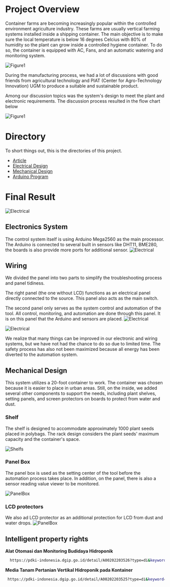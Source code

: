
# Project Overview


Container farms are becoming increasingly popular within the controlled environment agriculture industry. These farms are usually vertical farming systems installed inside a shipping container. The main objective is to make sure the local temperature is below 16 degrees Celcius with 80% of humidity so the plant can grow inside a controlled hygiene container. To do so, the container is equipped with AC, Fans, and an automatic watering and monitoring system.


![Figure1](https://user-images.githubusercontent.com/39290210/234052121-e2424afc-c1fd-422f-9c5c-0e3cfd807a08.jpg)

During the manufacturing process, we had a lot of discussions with good friends from agricultural technology and PIAT (Center for Agro-Technology Innovation) UGM to produce a suitable and sustainable product.

Among our discussion topics was the system's design to meet the plant and electronic requirements. The discussion process resulted in the flow chart below

![Figure1](https://user-images.githubusercontent.com/39290210/234051990-3875954b-4d23-4a51-b465-15a85c1923a6.jpg)



# Directory


To short things out, this is the directories of this project.

- [Article](https://www.linkedin.com/posts/naufalaryaputra_contagrow-an-automated-container-hydroponic-activity-6986608747372494849-8hf9?utm_source=share&utm_medium=member_desktop)
 - [Electrical Design](https://github.com/naufalra/Contagrows/tree/main/1.%20Electrical)
 - [Mechanical Design](https://github.com/naufalra/Contagrows/tree/main/3.%20Mechanical)
 - [Arduino Program](https://github.com/naufalra/Contagrows/tree/main/2.%20Firmware)
# Final Result
![Electrical](https://user-images.githubusercontent.com/39290210/234175010-8649c43a-4a43-4684-89ae-32dccd52d0e7.jpg)

## Electronics System
The control system itself is using Arduino Mega2560 as the main processor. The Arduino is connected to several built in sensors like DHT11, BME280, the boards is also provide more ports for additional sensor.
![Electrical](https://user-images.githubusercontent.com/39290210/234173587-72e163b2-47f3-4e63-96a3-68975e849d3c.png)

## Wiring
We divided the panel into two parts to simplify the troubleshooting process and panel tidiness. 

The right panel (the one without LCD) functions as an electrical panel directly connected to the source. This panel also acts as the main switch.

The second panel only serves as the system control and automation of the tool. All control, monitoring, and automation are done through this panel. It is on this panel that the Arduino and sensors are placed.
![Electrical](https://user-images.githubusercontent.com/39290210/234173796-17f0c13c-b5a4-4f1c-b2ff-48231551bda8.jpg)

![Electrical](https://user-images.githubusercontent.com/39290210/234173799-e4c3c2bf-4f4c-46a2-8453-63678fbf98bd.jpg)

We realize that many things can be improved in our electronic and wiring systems, but we have not had the chance to do so due to limited time. The safety process has also not been maximized because all energy has been diverted to the automation system.



## Mechanical Design
This system utilizes a 20-foot container to work. The container was chosen because it is easier to place in urban areas. Still, on the inside, we added several other components to support the needs, including plant shelves, setting panels, and screen protectors on boards to protect from water and dust.

### Shelf
The shelf is designed to accommodate approximately 1000 plant seeds placed in polybags. The rack design considers the plant seeds' maximum capacity and the container's space.

![Shelfs](https://user-images.githubusercontent.com/39290210/234172968-abfa1ffb-fad4-43f3-bc5f-310730e62c81.png)

### Panel Box
The panel box is used as the setting center of the tool before the automation process takes place. In addition, on the panel, there is also a sensor reading value viewer to be monitored.

![PanelBox](https://user-images.githubusercontent.com/39290210/234172967-dba71c24-0951-441a-8752-1fdd70b0a329.png)

### LCD protectors
We also ad LCD protector as an additional protection for LCD from dust and water drops.
![PanelBox](https://user-images.githubusercontent.com/39290210/234172961-44cd830b-c37a-46a3-8a55-6677136c2436.png)




## Intelligent property rights

**Alat Otomasi dan Monitoring Budidaya Hidroponik**

```bash
  https://pdki-indonesia.dgip.go.id/detail/A00202203526?type=di&keyword=A00202203526 
```

**Media Tanam Pertanian Vertikal Hidroponik pada Kontainer**

```bash
 https://pdki-indonesia.dgip.go.id/detail/A00202203525?type=di&keyword=A00202203525
```
